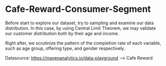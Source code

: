 # Cafe-Reward-Consumer-Segment

Before start to explore our dataset, try to sampling and examine our data distribution. In this case, by using Central Limit Theorem, we may validate our customer distribution both by their age and income.

Right after, we scrutinize the pattern of the completion rate of each variable, such as age group, offering type, and gender respectively.

Datasource:
https://mavenanalytics.io/data-playground --> Cafe Reward
